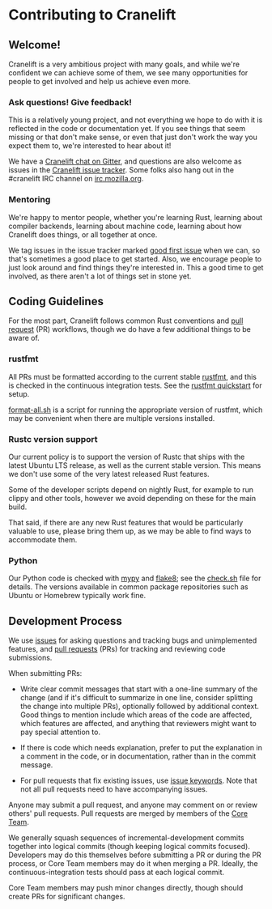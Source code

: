 # Contributing to Cranelift

## Welcome!

Cranelift is a very ambitious project with many goals, and while we're
confident we can achieve some of them, we see many opportunities for people
to get involved and help us achieve even more.

### Ask questions! Give feedback!

This is a relatively young project, and not everything we hope to do with it
is reflected in the code or documentation yet. If you see things that seem
missing or that don't make sense, or even that just don't work the way you
expect them to, we're interested to hear about it!

We have a [Cranelift chat on Gitter], and questions are also welcome as issues
in the [Cranelift issue tracker]. Some folks also hang out in the #cranelift
IRC channel on [irc.mozilla.org].

[Cranelift chat on Gitter]: https://gitter.im/CraneStation/Lobby
[Cranelift issue tracker]: https://github.com/CraneStation/cranelift/issues/new
[irc.mozilla.org]: https://wiki.mozilla.org/IRC

### Mentoring

We're happy to mentor people, whether you're learning Rust, learning about
compiler backends, learning about machine code, learning about how Cranelift
does things, or all together at once.

We tag issues in the issue tracker marked [good first issue] when we can, so
that's sometimes a good place to get started. Also, we encourage people to just
look around and find things they're interested in. This a good time to get
involved, as there aren't a lot of things set in stone yet.

[good first issue]: https://github.com/CraneStation/cranelift/issues?q=is%3Aissue+is%3Aopen+label%3A%22good+first+issue%22

## Coding Guidelines

For the most part, Cranelift follows common Rust conventions and
[pull request] (PR) workflows, though we do have a few additional things to
be aware of.

[pull request]: https://help.github.com/articles/about-pull-requests/

### rustfmt

All PRs must be formatted according to the current stable [rustfmt], and this
is checked in the continuous integration tests. See the [rustfmt quickstart]
for setup.

[format-all.sh] is a script for running the appropriate version of rustfmt,
which may be convenient when there are multiple versions installed.

[rustfmt]: https://github.com/rust-lang-nursery/rustfmt
[rustfmt quickstart]: https://github.com/rust-lang-nursery/rustfmt#quick-start
[format-all.sh]: https://github.com/CraneStation/cranelift/blob/master/format-all.sh

### Rustc version support

Our current policy is to support the version of Rustc that ships with the
latest Ubuntu LTS release, as well as the current stable version. This means
we don't use some of the very latest released Rust features.

Some of the developer scripts depend on nightly Rust, for example to run
clippy and other tools, however we avoid depending on these for the main
build.

That said, if there are any new Rust features that would be particularly
valuable to use, please bring them up, as we may be able to find ways to
accommodate them.

### Python

Our Python code is checked with [mypy](http://mypy-lang.org/) and
[flake8](http://flake8.pycqa.org/en/latest/); see the
[check.sh](https://github.com/CraneStation/cranelift/blob/master/lib/codegen/meta-python/check.sh)
file for details. The versions available in common package repositories such
as Ubuntu or Homebrew typically work fine.

## Development Process

We use [issues] for asking questions and tracking bugs and unimplemented
features, and [pull requests] (PRs) for tracking and reviewing code
submissions.

When submitting PRs:

 - Write clear commit messages that start with a one-line summary of the
   change (and if it's difficult to summarize in one line, consider
   splitting the change into multiple PRs), optionally followed by
   additional context. Good things to mention include which areas of the
   code are affected, which features are affected, and anything that
   reviewers might want to pay special attention to.

 - If there is code which needs explanation, prefer to put the explanation in
   a comment in the code, or in documentation, rather than in the commit
   message.

 - For pull requests that fix existing issues, use [issue keywords]. Note that
   not all pull requests need to have accompanying issues.

Anyone may submit a pull request, and anyone may comment on or review others'
pull requests. Pull requests are merged by members of the [Core Team].

We generally squash sequences of incremental-development commits together into
logical commits (though keeping logical commits focused). Developers may do
this themselves before submitting a PR or during the PR process, or Core Team
members may do it when merging a PR. Ideally, the continuous-integration tests
should pass at each logical commit.

Core Team members may push minor changes directly, though should create PRs
for significant changes.

[issues]: https://guides.github.com/features/issues/
[pull requests]: https://help.github.com/articles/about-pull-requests/
[issue keywords]: https://help.github.com/articles/closing-issues-using-keywords/
[Core Team]: https://github.com/orgs/CraneStation/people/
